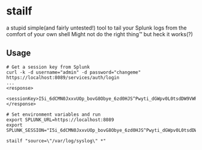 stailf
======
a stupid simple(and fairly untested!) tool to tail your Splunk logs from the comfort of your own shell
Might not do the right thing&trade; but heck it works(?)

## Usage

    # Get a session key from Splunk
    curl -k -d username="admin" -d password="changeme" https://localhost:8089/services/auth/login
    ...
    <response>
        <sessionKey>I5i_6dCMN0JxxvUOp_bovG8Obye_6zd0HJS^Pwyti_dGWpv0L0tsdDW9VWR56cs0h055lMI2hTmdwVvQNkIePVDyjvQ1sAardhKPXu6smF</sessionKey>
    </response>

    # Set environment variables and run
    export SPLUNK_URL=https://localhost:8089
    export SPLUNK_SESSION="I5i_6dCMN0JxxvUOp_bovG8Obye_6zd0HJS^Pwyti_dGWpv0L0tsdDW9VWR56cs0h055lMI2hTmdwVvQNkIePVDyjvQ1sAardhKPXu6smF"
    
    stailf "source=\"/var/log/syslog\" *"


